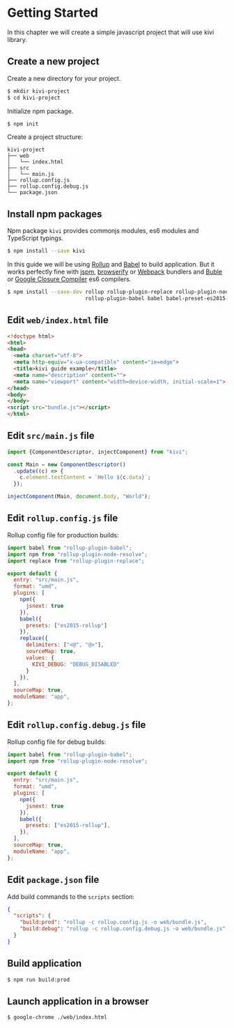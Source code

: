 # Getting Started

In this chapter we will create a simple javascript project that will use kivi library.

## Create a new project

Create a new directory for your project.

```sh
$ mkdir kivi-project
$ cd kivi-project
```

Initialize npm package.

```sh
$ npm init
```

Create a project structure:

```
kivi-project
├── web
│   └── index.html
├── src
│   └── main.js
├── rollup.config.js
├── rollup.config.debug.js
└── package.json
```

## Install npm packages

Npm package `kivi` provides commonjs modules, es6 modules and TypeScript typings.

```sh
$ npm install --save kivi
```

In this guide we will be using [Rollup](http://rollupjs.org) and [Babel](https://babeljs.io/) to build
application. But it works perfectly fine with [jspm](http://jspm.io/), [browserify](http://browserify.org/) or
[Webpack](https://webpack.github.io/) bundlers and [Buble](https://gitlab.com/Rich-Harris/buble) or
[Google Closure Compiler](https://github.com/google/closure-compiler) es6 compilers.

```sh
$ npm install --save-dev rollup rollup-plugin-replace rollup-plugin-node-resolve \
                         rollup-plugin-babel babel babel-preset-es2015-rollup
```

## Edit `web/index.html` file

```html
<!doctype html>
<html>
<head>
  <meta charset="utf-8">
  <meta http-equiv="x-ua-compatible" content="ie=edge">
  <title>kivi guide example</title>
  <meta name="description" content="">
  <meta name="viewport" content="width=device-width, initial-scale=1">
</head>
<body>
</body>
<script src="bundle.js"></script>
</html>
```

## Edit `src/main.js` file

```js
import {ComponentDescriptor, injectComponent} from "kivi";

const Main = new ComponentDescriptor()
  .update((c) => {
    c.element.textContent = `Hello ${c.data}`;
  });

injectComponent(Main, document.body, "World");
```

## Edit `rollup.config.js` file

Rollup config file for production builds:

```js
import babel from "rollup-plugin-babel";
import npm from "rollup-plugin-node-resolve";
import replace from "rollup-plugin-replace";

export default {
  entry: "src/main.js",
  format: "umd",
  plugins: [
    npm({
      jsnext: true
    }),
    babel({
      presets: ["es2015-rollup"]
    }),
    replace({
      delimiters: ["<@", "@>"],
      sourceMap: true,
      values: {
        KIVI_DEBUG: "DEBUG_DISABLED"
      }
    }),
  ],
  sourceMap: true,
  moduleName: "app",
};
```

## Edit `rollup.config.debug.js` file

Rollup config file for debug builds:

```js
import babel from "rollup-plugin-babel";
import npm from "rollup-plugin-node-resolve";

export default {
  entry: "src/main.js",
  format: "umd",
  plugins: [
    npm({
      jsnext: true
    }),
    babel({
      presets: ["es2015-rollup"],
    }),
  ],
  sourceMap: true,
  moduleName: "app",
};
```

## Edit `package.json` file

Add build commands to the `scripts` section:

```json
{
  "scripts": {
    "build:prod": "rollup -c rollup.config.js -o web/bundle.js",
    "build:debug": "rollup -c rollup.config.debug.js -o web/bundle.js"
  }
}
```

## Build application

```sh
$ npm run build:prod
```

## Launch application in a browser

```sh
$ google-chrome ./web/index.html
```
